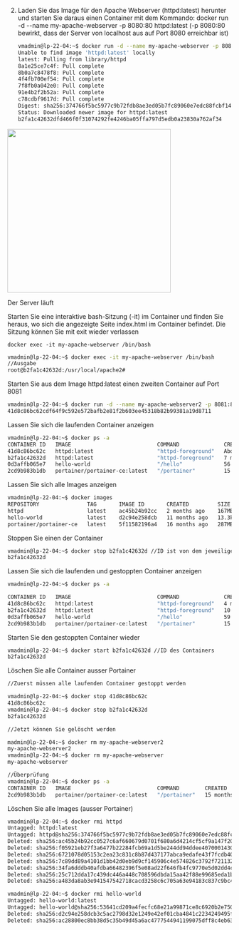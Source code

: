 





2. Laden Sie das Image für den Apache Webserver (httpd:latest) herunter und starten Sie daraus einen 
   Container mit dem Kommando: 
   docker run -d --name my-apache-webserver -p 8080:80 httpd:latest 
   (-p 8080:80 bewirkt, dass der Server von localhost aus auf Port 8080 erreichbar ist)
   
   ```bash
   vmadmin@lp-22-04:~$ docker run -d --name my-apache-webserver -p 8080:80 httpd:latest
   Unable to find image 'httpd:latest' locally
   latest: Pulling from library/httpd
   8a1e25ce7c4f: Pull complete 
   8b0a7c8478f8: Pull complete 
   4f4fb700ef54: Pull complete 
   7f8fb0a042e0: Pull complete 
   91e4b2f2b52a: Pull complete 
   c78cdbf9617d: Pull complete 
   Digest: sha256:374766f5bc5977c9b72fdb8ae3ed05b7fc89060e7edc88fcbf142d6988e58eeb
   Status: Downloaded newer image for httpd:latest
   b2fa1c42632dfd466f0f31074292fe4246ba05ffa797d5edb0a23830a762af34
   
   ```

<img src="file:///C:/Users/Abel%20Solomon%20(Schule/AppData/Roaming/marktext/images/2024-04-02-11-25-42-image.png" title="" alt="" width="367">

Der Server läuft

Starten Sie eine interaktive bash-Sitzung (-it) im Container und finden Sie heraus, wo sich die 
angezeigte Seite index.html im Container befindet. Die Sitzung können Sie mit exit wieder verlassen 


`docker exec -it my-apache-webserver /bin/bash`



```bash
vmadmin@lp-22-04:~$ docker exec -it my-apache-webserver /bin/bash
//Ausgabe
root@b2fa1c42632d:/usr/local/apache2# 


```

Starten Sie aus dem Image httpd:latest einen zweiten Container auf Port 8081

```bash
vmadmin@lp-22-04:~$ docker run -d --name my-apache-webserver2 -p 8081:80 httpd:latest
41d8c86bc62cdf64f9c592e572bafb2e81f2b603ee45318b82b99381a19d8711

```

Lassen Sie sich die laufenden Container anzeigen

```bash
vmadmin@lp-22-04:~$ docker ps -a
CONTAINER ID   IMAGE                           COMMAND              CREATED              STATUS                      PORTS                                                           NAMES
41d8c86bc62c   httpd:latest                    "httpd-foreground"   About a minute ago   Up About a minute           0.0.0.0:8081->80/tcp, :::8081->80/tcp                           my-apache-webserver2
b2fa1c42632d   httpd:latest                    "httpd-foreground"   7 minutes ago        Up 6 minutes                0.0.0.0:8080->80/tcp, :::8080->80/tcp                           my-apache-webserver
0d3affb065e7   hello-world                     "/hello"             56 minutes ago       Exited (0) 56 minutes ago                                                                   agitated_lovelace
2cd9b983b1db   portainer/portainer-ce:latest   "/portainer"         15 months ago        Up About an hour            8000/tcp, 9000/tcp, 0.0.0.0:9443->9443/tcp, :::9443->9443/tcp   portainer

```

Lassen Sie sich alle Images anzeigen

```bash
vmadmin@lp-22-04:~$ docker images
REPOSITORY               TAG       IMAGE ID       CREATED         SIZE
httpd                    latest    ac45b24b92cc   2 months ago    167MB
hello-world              latest    d2c94e258dcb   11 months ago   13.3kB
portainer/portainer-ce   latest    5f11582196a4   16 months ago   287MB

```

Stoppen Sie einen der Container

```bash
vmadmin@lp-22-04:~$ docker stop b2fa1c42632d //ID ist von dem jeweiligen Container
b2fa1c42632d


```

Lassen Sie sich die laufenden und gestoppten Container anzeigen

```bash
vmadmin@lp-22-04:~$ docker ps -a

CONTAINER ID   IMAGE                           COMMAND              CREATED          STATUS                          PORTS                                                           NAMES
41d8c86bc62c   httpd:latest                    "httpd-foreground"   4 minutes ago    Up 4 minutes                    0.0.0.0:8081->80/tcp, :::8081->80/tcp                           my-apache-webserver2
b2fa1c42632d   httpd:latest                    "httpd-foreground"   10 minutes ago   Exited (0) About a minute ago                                                                   my-apache-webserver
0d3affb065e7   hello-world                     "/hello"             59 minutes ago   Exited (0) 59 minutes ago                                                                       agitated_lovelace
2cd9b983b1db   portainer/portainer-ce:latest   "/portainer"         15 months ago    Up About an hour                8000/tcp, 9000/tcp, 0.0.0.0:9443->9443/tcp, :::9443->9443/tcp   portainer

```

Starten Sie den gestoppten Container wieder 



```bash
vmadmin@lp-22-04:~$ docker start b2fa1c42632d //ID des Containers
b2fa1c42632d


```

Löschen Sie alle Container ausser Portainer

```bash
//Zuerst müssen alle laufenden Container gestoppt werden

vmadmin@lp-22-04:~$ docker stop 41d8c86bc62c
41d8c86bc62c
vmadmin@lp-22-04:~$ docker stop b2fa1c42632d
b2fa1c42632d 

//Jetzt können Sie gelöscht werden 

madmin@lp-22-04:~$ docker rm my-apache-webserver2
my-apache-webserver2
vmadmin@lp-22-04:~$ docker rm my-apache-webserver
my-apache-webserver 

//Überprüfung
vmadmin@lp-22-04:~$ docker ps -a
CONTAINER ID   IMAGE                           COMMAND        CREATED         STATUS             PORTS                                                           NAMES
2cd9b983b1db   portainer/portainer-ce:latest   "/portainer"   15 months ago   Up About an hour   8000/tcp, 9000/tcp, 0.0.0.0:9443->9443/tcp, :::9443->9443/tcp   portainer

```

Löschen Sie alle Images (ausser Portainer) 

```bash
vmadmin@lp-22-04:~$ docker rmi httpd
Untagged: httpd:latest
Untagged: httpd@sha256:374766f5bc5977c9b72fdb8ae3ed05b7fc89060e7edc88fcbf142d6988e58eeb
Deleted: sha256:ac45b24b92cc0527c6af660679d0701f680a6d4214cf5cf9a147f20127d9685e
Deleted: sha256:f05921eb27f3a6477b22284fcb69a1d5be244dd94ddee40700014305c6e7b8f3
Deleted: sha256:6721078d05153c2ea23c831c8b87d437177abca9edafe43f7fcdb405a8ac8430
Deleted: sha256:7c89dd89a4101d1bb42d0eb9d9cf145906c4e574826c3792f7211325362e563a
Deleted: sha256:34fa6dddb40afdba66482396f5e08ad22f646fb4fc9770e5d02dd4c61c18db00
Deleted: sha256:25c712dda17c439dc446a448c708596dbda15aa42f88e99685eda1b25d30b2c0
Deleted: sha256:a483da8ab3e941547542718cacd3258c6c705a63e94183c837c9bc44eb608999 

vmadmin@lp-22-04:~$ docker rmi hello-world
Untagged: hello-world:latest
Untagged: hello-world@sha256:53641cd209a4fecfc68e21a99871ce8c6920b2e7502df0a20671c6fccc73a7c6
Deleted: sha256:d2c94e258dcb3c5ac2798d32e1249e42ef01cba4841c2234249495f87264ac5a
Deleted: sha256:ac28800ec8bb38d5c35b49d45a6ac4777544941199075dff8c4eb63e093aa81e



```


